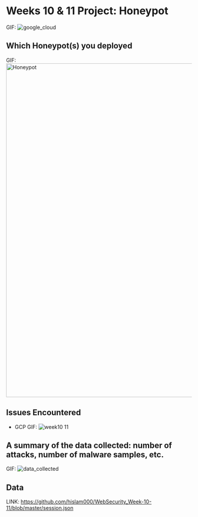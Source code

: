 # Weeks 10 & 11 Project: Honeypot
GIF: ![google_cloud](https://user-images.githubusercontent.com/36207058/56932198-c8f81280-6ab0-11e9-87e2-dd0128989eb3.png)

## Which Honeypot(s) you deployed
GIF: <img width="903" alt="Honeypot" src="https://user-images.githubusercontent.com/36207058/56932218-db724c00-6ab0-11e9-9e96-06cad8a05615.png">


## Issues Encountered
- GCP
GIF: ![week10 11](https://user-images.githubusercontent.com/36207058/56936319-be477880-6ac4-11e9-848a-98d2a1ee3880.gif)


## A summary of the data collected: number of attacks, number of malware samples, etc.
GIF: ![data_collected](https://user-images.githubusercontent.com/36207058/56932149-9221fc80-6ab0-11e9-9066-21603522e3d0.gif)


## Data
 LINK: https://github.com/hislam000/WebSecurity_Week-10-11/blob/master/session.json
